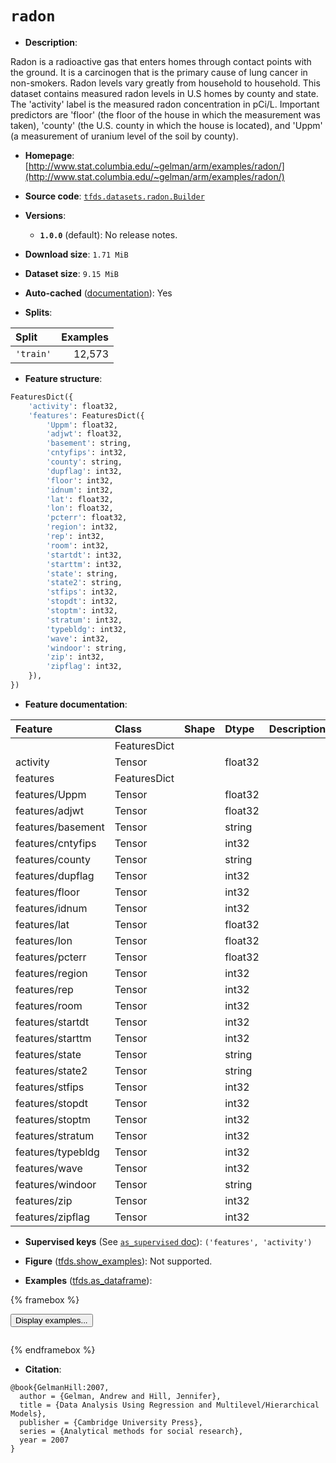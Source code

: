 <div itemscope itemtype="http://schema.org/Dataset">
  <div itemscope itemprop="includedInDataCatalog" itemtype="http://schema.org/DataCatalog">
    <meta itemprop="name" content="TensorFlow Datasets" />
  </div>
  <meta itemprop="name" content="radon" />
  <meta itemprop="description" content="Radon is a radioactive gas that enters homes through contact points with the&#10;ground. It is a carcinogen that is the primary cause of lung cancer in&#10;non-smokers. Radon levels vary greatly from household to household. This dataset&#10;contains measured radon levels in U.S homes by county and state. The &#x27;activity&#x27;&#10;label is the measured radon concentration in pCi/L. Important predictors are&#10;&#x27;floor&#x27; (the floor of the house in which the measurement was taken), &#x27;county&#x27;&#10;(the U.S. county in which the house is located), and &#x27;Uppm&#x27; (a measurement of&#10;uranium level of the soil by county).&#10;&#10;To use this dataset:&#10;&#10;```python&#10;import tensorflow_datasets as tfds&#10;&#10;ds = tfds.load(&#x27;radon&#x27;, split=&#x27;train&#x27;)&#10;for ex in ds.take(4):&#10;  print(ex)&#10;```&#10;&#10;See [the guide](https://www.tensorflow.org/datasets/overview) for more&#10;informations on [tensorflow_datasets](https://www.tensorflow.org/datasets).&#10;&#10;" />
  <meta itemprop="url" content="https://www.tensorflow.org/datasets/catalog/radon" />
  <meta itemprop="sameAs" content="http://www.stat.columbia.edu/~gelman/arm/examples/radon/" />
  <meta itemprop="citation" content="@book{GelmanHill:2007,&#10;  author = {Gelman, Andrew and Hill, Jennifer},&#10;  title = {Data Analysis Using Regression and Multilevel/Hierarchical Models},&#10;  publisher = {Cambridge University Press},&#10;  series = {Analytical methods for social research},&#10;  year = 2007&#10;}" />
</div>

# `radon`


*   **Description**:

Radon is a radioactive gas that enters homes through contact points with the
ground. It is a carcinogen that is the primary cause of lung cancer in
non-smokers. Radon levels vary greatly from household to household. This dataset
contains measured radon levels in U.S homes by county and state. The 'activity'
label is the measured radon concentration in pCi/L. Important predictors are
'floor' (the floor of the house in which the measurement was taken), 'county'
(the U.S. county in which the house is located), and 'Uppm' (a measurement of
uranium level of the soil by county).

*   **Homepage**:
    [http://www.stat.columbia.edu/~gelman/arm/examples/radon/](http://www.stat.columbia.edu/~gelman/arm/examples/radon/)

*   **Source code**:
    [`tfds.datasets.radon.Builder`](https://github.com/tensorflow/datasets/tree/master/tensorflow_datasets/datasets/radon/radon_dataset_builder.py)

*   **Versions**:

    *   **`1.0.0`** (default): No release notes.

*   **Download size**: `1.71 MiB`

*   **Dataset size**: `9.15 MiB`

*   **Auto-cached**
    ([documentation](https://www.tensorflow.org/datasets/performances#auto-caching)):
    Yes

*   **Splits**:

Split     | Examples
:-------- | -------:
`'train'` | 12,573

*   **Feature structure**:

```python
FeaturesDict({
    'activity': float32,
    'features': FeaturesDict({
        'Uppm': float32,
        'adjwt': float32,
        'basement': string,
        'cntyfips': int32,
        'county': string,
        'dupflag': int32,
        'floor': int32,
        'idnum': int32,
        'lat': float32,
        'lon': float32,
        'pcterr': float32,
        'region': int32,
        'rep': int32,
        'room': int32,
        'startdt': int32,
        'starttm': int32,
        'state': string,
        'state2': string,
        'stfips': int32,
        'stopdt': int32,
        'stoptm': int32,
        'stratum': int32,
        'typebldg': int32,
        'wave': int32,
        'windoor': string,
        'zip': int32,
        'zipflag': int32,
    }),
})
```

*   **Feature documentation**:

Feature           | Class        | Shape | Dtype   | Description
:---------------- | :----------- | :---- | :------ | :----------
                  | FeaturesDict |       |         |
activity          | Tensor       |       | float32 |
features          | FeaturesDict |       |         |
features/Uppm     | Tensor       |       | float32 |
features/adjwt    | Tensor       |       | float32 |
features/basement | Tensor       |       | string  |
features/cntyfips | Tensor       |       | int32   |
features/county   | Tensor       |       | string  |
features/dupflag  | Tensor       |       | int32   |
features/floor    | Tensor       |       | int32   |
features/idnum    | Tensor       |       | int32   |
features/lat      | Tensor       |       | float32 |
features/lon      | Tensor       |       | float32 |
features/pcterr   | Tensor       |       | float32 |
features/region   | Tensor       |       | int32   |
features/rep      | Tensor       |       | int32   |
features/room     | Tensor       |       | int32   |
features/startdt  | Tensor       |       | int32   |
features/starttm  | Tensor       |       | int32   |
features/state    | Tensor       |       | string  |
features/state2   | Tensor       |       | string  |
features/stfips   | Tensor       |       | int32   |
features/stopdt   | Tensor       |       | int32   |
features/stoptm   | Tensor       |       | int32   |
features/stratum  | Tensor       |       | int32   |
features/typebldg | Tensor       |       | int32   |
features/wave     | Tensor       |       | int32   |
features/windoor  | Tensor       |       | string  |
features/zip      | Tensor       |       | int32   |
features/zipflag  | Tensor       |       | int32   |

*   **Supervised keys** (See
    [`as_supervised` doc](https://www.tensorflow.org/datasets/api_docs/python/tfds/load#args)):
    `('features', 'activity')`

*   **Figure**
    ([tfds.show_examples](https://www.tensorflow.org/datasets/api_docs/python/tfds/visualization/show_examples)):
    Not supported.

*   **Examples**
    ([tfds.as_dataframe](https://www.tensorflow.org/datasets/api_docs/python/tfds/as_dataframe)):

<!-- mdformat off(HTML should not be auto-formatted) -->

{% framebox %}

<button id="displaydataframe">Display examples...</button>
<div id="dataframecontent" style="overflow-x:auto"></div>
<script>
const url = "https://storage.googleapis.com/tfds-data/visualization/dataframe/radon-1.0.0.html";
const dataButton = document.getElementById('displaydataframe');
dataButton.addEventListener('click', async () => {
  // Disable the button after clicking (dataframe loaded only once).
  dataButton.disabled = true;

  const contentPane = document.getElementById('dataframecontent');
  try {
    const response = await fetch(url);
    // Error response codes don't throw an error, so force an error to show
    // the error message.
    if (!response.ok) throw Error(response.statusText);

    const data = await response.text();
    contentPane.innerHTML = data;
  } catch (e) {
    contentPane.innerHTML =
        'Error loading examples. If the error persist, please open '
        + 'a new issue.';
  }
});
</script>

{% endframebox %}

<!-- mdformat on -->

*   **Citation**:

```
@book{GelmanHill:2007,
  author = {Gelman, Andrew and Hill, Jennifer},
  title = {Data Analysis Using Regression and Multilevel/Hierarchical Models},
  publisher = {Cambridge University Press},
  series = {Analytical methods for social research},
  year = 2007
}
```

